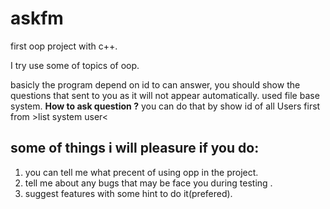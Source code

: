 # askfm
first oop project with c++.

I try use some of topics of oop.

basicly the program depend on id to can answer, you should show the questions that sent to you as it will not appear automatically.
used file base system.
**How to ask question ?** 
you can do that by show id of all Users first from >list system user< 

## some of things i will pleasure if you do:
1. you can tell me what precent of using opp in the project.
2. tell me about any bugs that may be face you during testing .
3. suggest features with some hint to do it(prefered).
